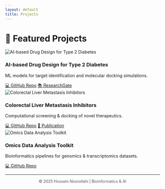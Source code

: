 ```yaml
---
layout: default
title: Projects
---
```


# 🌟 Featured Projects

<div class="projects-grid">

  <!-- Project 1 -->
  <div class="project-card">
    <img src="/assets/img/project1.jpg" alt="AI-based Drug Design for Type 2 Diabetes">
    <h3>AI-based Drug Design for Type 2 Diabetes</h3>
    <p>ML models for target identification and molecular docking simulations.</p>
    <a class="button-link" href="https://github.com/hossein-noorollahi/diabetes-drug-design" target="_blank">💻 GitHub Repo</a>
    <a class="button-link" href="https://www.researchgate.net/" target="_blank">📚 ResearchGate</a>
  </div>

  <!-- Project 2 -->
  <div class="project-card">
    <img src="/assets/img/project2.jpg" alt="Colorectal Liver Metastasis Inhibitors">
    <h3>Colorectal Liver Metastasis Inhibitors</h3>
    <p>Computational screening & docking of novel therapeutics.</p>
    <a class="button-link" href="https://github.com/hossein-noorollahi/liver-metastasis-inhibitors" target="_blank">💻 GitHub Repo</a>
    <a class="button-link" href="https://www.example.com/publication" target="_blank">📄 Publication</a>
  </div>

  <!-- Project 3 -->
  <div class="project-card">
    <img src="/assets/img/project3.jpg" alt="Omics Data Analysis Toolkit">
    <h3>Omics Data Analysis Toolkit</h3>
    <p>Bioinformatics pipelines for genomics & transcriptomics datasets.</p>
    <a class="button-link" href="https://github.com/hossein-noorollahi/omics-data-toolkit" target="_blank">💻 GitHub Repo</a>
  </div>

</div>

---

<p style="text-align:center; font-size:0.9em; color:#555;">
© 2025 Hossein Noorollahi | Bioinformatics & AI
</p>
